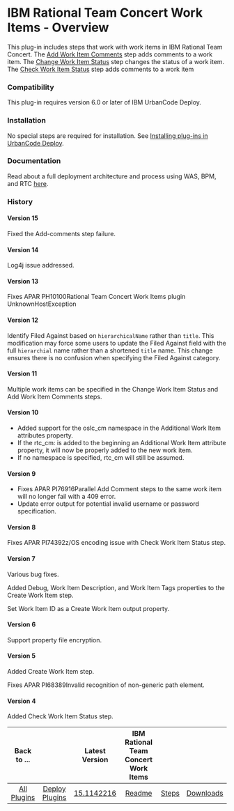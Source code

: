 
# IBM Rational Team Concert Work Items - Overview

This plug-in includes steps that work with work items in IBM Rational Team Concert. The [Add Work Item Comments](steps#add_work_item_comments) step adds comments to a work item. The [Change Work Item Status](steps#change_work_item_status) step changes the status of a work item. The [Check Work Item Status](steps#check_work_item_status) step adds comments to a work item

### Compatibility

This plug-in requires version 6.0 or later of IBM UrbanCode Deploy.

### Installation

No special steps are required for installation. See [Installing plug-ins in UrbanCode Deploy](https://community.ibm.com/community/user/wasdevops/blogs/laurel-dickson-bull1/2022/06/13/install-plugins "Installing plug-ins in UrbanCode Deploy").

### Documentation

Read about a full deployment architecture and process using WAS, BPM, and RTC [here](https://community.ibm.com/community/user/wasdevops/blogs/laurel-dickson-bull1/2022/07/20/bpserver).

### History
#### Version 15

Fixed the Add-comments step failure.

#### Version 14

Log4j issue addressed.


#### Version 13

Fixes APAR PH10100Rational Team Concert Work Items plugin UnknownHostException

#### Version 12

Identify Filed Against based on `hierarchicalName` rather than `title`. This modification may force some users to update the Filed Against field with the full `hierarchial` name rather than a shortened `title` name. This change ensures there is no confusion when specifying the Filed Against category.

#### Version 11

Multiple work items can be specified in the Change Work Item Status and Add Work Item Comments steps.

#### Version 10

* Added support for the oslc\_cm namespace in the Additional Work Item attributes property.
* If the rtc\_cm: is added to the beginning an Additional Work Item attribute property, it will now be properly added to the new work item.
* If no namespace is specified, rtc\_cm will still be assumed.

#### Version 9

* Fixes APAR PI76916Parallel Add Comment steps to the same work item will no longer fail with a 409 error.
* Update error output for potential invalid username or password specification.

#### Version 8

Fixes APAR PI74392z/OS encoding issue with Check Work Item Status step.

#### Version 7

Various bug fixes.

Added Debug, Work Item Description, and Work Item Tags properties to the Create Work Item step.

Set Work Item ID as a Create Work Item output property.

#### Version 6

Support property file encryption.

#### Version 5

Added Create Work Item step.

Fixes APAR PI68389Invalid recognition of non-generic path element.

#### Version 4

Added Check Work Item Status step.


|Back to ...||Latest Version|IBM Rational Team Concert Work Items |||
| :---: | :---: | :---: | :---: | :---: | :---: |
|[All Plugins](../../index.md)|[Deploy Plugins](../README.md)|[15.1142216](https://raw.githubusercontent.com/UrbanCode/IBM-UCD-PLUGINS/main/files/plugin-air-RTC-WorkItems/ucd-plugin-air-RTC-WorkItems-15.1142216.zip)|[Readme](README.md)|[Steps](steps.md)|[Downloads](downloads.md)|

